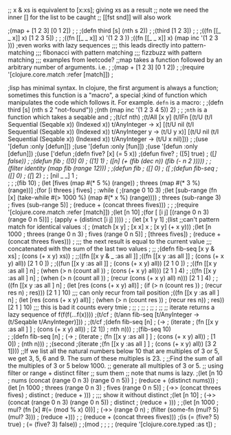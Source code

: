 











;; x & xs is equivalent to [x:xs]; giving xs as a result
;; note we need the inner [] for the list to be caught
;; [[fst snd]] will also work

;(map + [1 2 3] [0 1 2])
;
;
;(defn third [s] (nth s 2))
;
;(third [1 2 3])
;
;
;((fn [[_ _ x]] x) [1 2 3 5])
;
;
;((fn [[_ _ x]] x) '(1 2 3 ))
;((fn [[_ _ x]] x) (map inc '(1 2 3 ))) ;even works with lazy sequences
;;; this leads directly into pattern-matching
;;; fibonacci with pattern matching
;;; fizzbuzz with pattern matching
;;; examples from leetcode?
;;map takes a function followed by an arbitrary number of arguments. i.e.
;
;(map + [1 2 3] [0 1 2])
;
;(require '[clojure.core.match :refer [match]])
;

;lisp has minimal syntax. In clojure, the first argument is always a function; sometimes this function is a "macro", a special
;kind of function which manipulates the code which follows it. For example. `defn` is a macro:
;
;(defn third [s] (nth s 2 "not-found"))
;(nth (map inc '(1 2 3 4 5)) 2)
;
;
;`nth` is a function which takes a seqable and 
;
;(t/cf nth)
;(t/All [x y] (t/IFn [(t/U (t/I Sequential (Seqable x)) (Indexed x)) t/AnyInteger -> x] [(t/U nil (t/I Sequential (Seqable x)) (Indexed x)) t/AnyInteger y -> (t/U y x)] [(t/U nil (t/I Sequential (Seqable x)) (Indexed x)) t/AnyInteger -> (t/U x nil)]))
;
;(use '[defun :only [defun]])
;(use '[defun :only [fun]])
;(use '[defun :only [defun]])
;(use ['defun
;(defn five? [x] (= 5 x))
;(defun five? 
;  ([5] true)
;  ([_] false))
;
;(defun fib
;  ([0] 0)
;  ([1] 1)
;  ([n] (+ (fib (dec n)) (fib (- n 2 )))))
;
;(filter identity (map fib (range 12)))
;
;(defun fib
;  ([] 0)
;  ([
;(defun fib-seq 
;  ([] 0)
;  ([_] 2)
;
;   [nil _ _] 1
;  
;
;
;(fib 10)
;      (let [fives (map #(* 5 %) (range))
;           threes (map #(* 3 %) (range))]
;(for [i threes j fives]
;  :while (
;(range 0 10 3)
;(let [sub-range (fn [x] (take-while #(> 1000 %) (map #(* x %) (range))))
;      threes (sub-range 3)
;      fives (sub-range 5)]
;  (reduce + (concat threes fives)))
;
;
;(require '[clojure.core.match :refer [match]])
;(let [n 10]
;(for [ [i j] [(range 0 n 3) (range 0 n 5)]]
;  (apply + (distinct [i j] ))))
;
;  (let [x 1 y 1]
;(list
;;can't pattern match for identical values :(
; (match [x y] 
;        [x x] x 
;        [x y] (+ x y)))
;(let [n 1000
;      threes (range 0 n 3)
;      fives (range 0 n 5)]
;  [threes fives])
;  (reduce + (concat threes fives)))
;
;;; the next result is equal to the current value
;;; concatenated with the sum of the last two values
;          ;;
;(defn fib-seq [x y & xs]
;  (cons (+ x y) xs))
;
;;((fn [[x y & _ :as all ]]
;((fn [[x y :as all ]]
;  (cons (+ x y) all)) [2 1 0 ])
;
;((fun [[x y :as all ]]
;  (cons (+ x y) all)) [2 1 0 ])
;
;((fn [[x y :as all ] n]
;   (when (> n (count all ))
;     (cons (+ x y) all))) [2 1 ] 4)
;
;((fn [[x y :as all ] n]
;   (when (> n (count all ))
;     (recur (cons (+ x y) all) n))) [2 1 ] 4)
;
;((fn [[x y :as all ] n]
;   (let [res (cons (+ x y) all)]
;   (if (> n (count res ))
;     (recur res n)
;     res))) [2 1 ] 10)
;;; can only recur from tail position
;((fn [[x y :as all ] n]
;   (let [res (cons (+ x y) all)]
;   (when (> n (count res ))
;     (recur res n))
;     res)) [2 1 ] 10)
;;; this is bad it counts every tmie 
;          ;;
;          ;;
;          ;;
;          ;;
;; iterate returns a lazy sequence of f(f(f(...f(x))))
;(t/cf
;  (t/ann fib-seq [t/AnyInteger -> (t/Seqable t/AnyInteger)]))
;
;(t/cf
;(defn fib-seq [n]
;  (->
;    (iterate 
;      (fn [[x y :as all ] ]
;        (cons (+ x y) all))
;      [2 1])
;    nth n)))
;
;(fib-seq 10)          
;
;(defn fib-seq [n]
;  (->
;    (iterate 
;      (fn [[x y :as all ] ]
;        (cons (+ x y) all))
;      [1 0])
;    (nth n)))
;
;(second 
;(iterate 
;(fn [[x y :as all ] ]
;    (cons (+ x y) all)) [3 2 1])))
;;If we list all the natural numbers below 10 that are multiples of 3 or 5, we get 3, 5, 6 and 9. The sum of these multiples is 23.
;
;;Find the sum of all the multiples of 3 or 5 below 1000.
;; generate all multiples of 3 or 5.
;; using filter or range + distinct filter
;; sum them 
;; note that nums is lazy. 
;(let [n 10
;      nums (concat (range 0 n 3) (range 0 n 5)) ]
;       (reduce + (distinct nums)))
;(let [n 1000
;      threes (range 0 n 3)
;      fives (range 0 n 5)]
;  (->> (concat threes fives)
;        distinct 
;       (reduce + )))
;
;;; show it without distinct 
;(let [n 10]
;  (->> (concat (range 0 n 3) (range 0 n 5))
;        distinct 
;       (reduce + )))
;
;(let [n 1000
;      mul? (fn [x] #(= (mod % x) 0))]
;  (->> (range 0 n)
;       (filter (some-fn (mul? 5) (mul? 3)))
;       (reduce +)))
;
;  (reduce + (concat threes fives)))
;(is (= (five? 5) true)
;    (= (five? 3) false))
;
;(mod 
; ; ; ;            (require '[clojure.core.typed :as t]) ;
